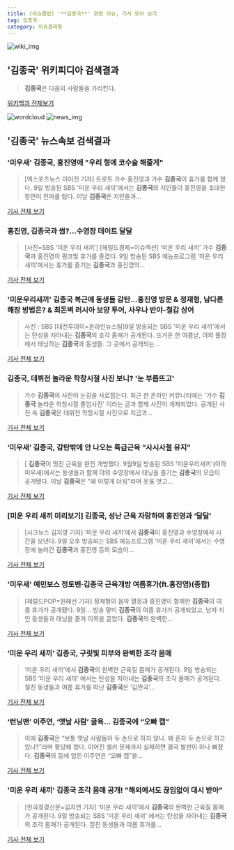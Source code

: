 ```yaml
---
title: (이슈클립) '**김종국**' 관련 이슈, 기사 모아 보기
tag: 김종국
category: 이슈클리핑
---
```

![wiki_img](https://user-images.githubusercontent.com/42597476/44503234-41136a80-a6d0-11e8-9071-6fc6418eafe4.png)
## **'**김종국**'** 위키피디아 검색결과
>**김종국**은 다음의 사람들을 가리킨다.

<a href="https://ko.wikipedia.org/wiki/김종국" target="_blank">위키백과 전체보기</a>

![wordcloud](https://s3.ap-northeast-2.amazonaws.com/lyrics101-wordcloud/2018-09-09-1536504336.png)
![news_img](https://user-images.githubusercontent.com/42597476/44507050-1206f400-a6e4-11e8-8d98-7ffbfebb353f.png)
## **'**김종국**'** 뉴스속보 검색결과
### '미우새' **김종국**, 홍진영에 "우리 형에 코수술 해줄게"

>[엑스포츠뉴스 이이진 기자] 트로트 가수 홍진영과 가수 **김종국**이 휴가를 함께 했다. 9일 방송된 SBS '미운 우리 새끼'에서는 **김종국**의 지인들이 홍진영을 초대한 장면이 전파를 탔다. 이날 **김종국**은 지인들과...

<a href="http://www.xportsnews.com/?ac=article_view&entry_id=1017390" target="_blank">기사 전체 보기</a>

### 홍진영, **김종국**과 썸?…수영장 데이트 달달

>[사진=SBS ‘미운 우리 새끼’] [헤럴드경제=이슈섹션] ‘미운 우리 새끼’ 가수 **김종국**과 홍진영이 핑크빛 휴가를 즐겼다. 9일 방송된 SBS 예능프로그램 ‘미운 우리 새끼’에서는 휴가를 즐기는 **김종국**과 홍진영의...

<a href="http://news.heraldcorp.com/view.php?ud=20180909000252" target="_blank">기사 전체 보기</a>

### '미운우리새끼' **김종국** 복근에 동생들 감탄…홍진영 방문 & 정재형, 남다른 해장 방법은? & 최돈벽 러시아 보양 투어, 사우나 반야-철갑 상어

>사진 : SBS [대전투데이=온라인뉴스팀]9일 방송되는 SBS '미운 우리 새끼'에서는 탄성을 자아내는 **김종국**의 조각 몸매가 공개된다.   뜨거운 한 여름날, 야외 풀장에서 태닝하는 **김종국**과 동생들. 그 곳에서 공개되는...

<a href="http://www.daejeontoday.com/news/articleView.html?idxno=512471" target="_blank">기사 전체 보기</a>

### **김종국**, 데뷔전 놀라운 학창시절 사진 보니? '눈 부릅뜨고'

>가수 **김종국**의 사진이 눈길을 사로잡는다. 최근 한 온라인 커뮤니티에는 '가수 **김종국** 놀라운 학창시절 졸업사진' 이라는 글과 함께 사진이 게재되었다. 공개된 사진 속 **김종국**은 데뷔전 학창시절 사진으로 지금과...

<a href="http://www.joongdo.co.kr/main/view.php?key=20180909002322309" target="_blank">기사 전체 보기</a>

### ‘미우새’ **김종국**, 감탄밖에 안 나오는 특급근육 “사시사철 유지”

>[ **김종국**이 멋진 근육을 완전 개방했다. 9월9일 방송된 SBS '미운우리새끼'(이하 미우새)에서는 동생들과 함께 야외 수영장에서 태닝을 즐기는 **김종국**의 모습이 공개됐다. 이날 **김종국**은 "왜 이렇게 더워"라며 옷을 벗고...

<a href="http://www.newsen.com/news_view.php?uid=201809092112191910" target="_blank">기사 전체 보기</a>

### [미운 우리 새끼 미리보기] **김종국**, 성난 근육 자랑하며 홍진영과 ‘달달’

>[시크뉴스 김지영 기자] ‘미운 우리 새끼’에서 **김종국**이 홍진영과 수영장에서 시간을 보낸다. 9일 오후 방송되는 SBS 예능프로그램 ‘미운 우리 새끼’에서는 수영장에 놀러간 **김종국**과 홍진영 등의 모습이...

<a href="http://chicnews.mk.co.kr/article.php?aid=1536471527211039010" target="_blank">기사 전체 보기</a>

### '미우새' 예민보스 정토벤·**김종국** 근육개방 여름휴가(ft.홍진영)(종합)

>[헤럴드POP=원해선 기자] 정재형의 음악 열정과 홍진영이 함께한 **김종국**의 여름 휴가가 공개됐다. 9일... 방송 말미 **김종국**의 여름 휴가가 공개되었고, 남자 지인 동생들과 태닝을 즐겨 이목을 끌었다. **김종국**의 완벽한...

<a href="http://biz.heraldcorp.com/view.php?ud=201809092202110961248_1" target="_blank">기사 전체 보기</a>

### ‘미운 우리 새끼’ **김종국**, 구릿빛 피부와 완벽한 조각 몸매

>‘미운 우리 새끼’에서 **김종국**의 완벽한 근육질 몸매가 공개된다. 9일 방송되는 SBS ’미운 우리 새끼’ 에서는 탄성을 자아내는 **김종국**의 조각 몸매가 공개된다. 절친 동생들과 여름 휴가를 떠난 **김종국**은 ‘김짠국’...

<a href="http://www.kookje.co.kr/news2011/asp/newsbody.asp?code=0500&key=20180909.99099003050" target="_blank">기사 전체 보기</a>

### ‘런닝맨’ 이주연, ‘옛날 사람’ 굴욕... **김종국**에 “오빠 캡”

>이에 **김종국**은 “보통 옛날 사람들이 두 손으로 하지 않나. 왜 혼자 두 손으로 하고 있나?”라며 황당해 했다. 이어진 셀카 문제까지 실패하면 결국 발판이 하나 빠졌다. **김종국**의 등에 업힌 이주연은 “오빠 캡”을...

<a href="http://www.tvreport.co.kr/?c=news&m=newsview&idx=1078907" target="_blank">기사 전체 보기</a>

### '미운 우리 새끼' **김종국** 조각 몸매 공개! "해외에서도 끊임없이 대시 받아"

>[한국정경신문=김지연 기자] ‘미운 우리 새끼’에서 **김종국**의 완벽한 근육질 몸매가 공개된다. 9일 방송되는 SBS ’미운 우리 새끼’ 에서는 탄성을 자아내는 **김종국**의 조각 몸매가 공개된다. 절친 동생들과 여름 휴가를...

<a href="http://kpenews.com/Board.aspx?BoardNo=18650" target="_blank">기사 전체 보기</a>



